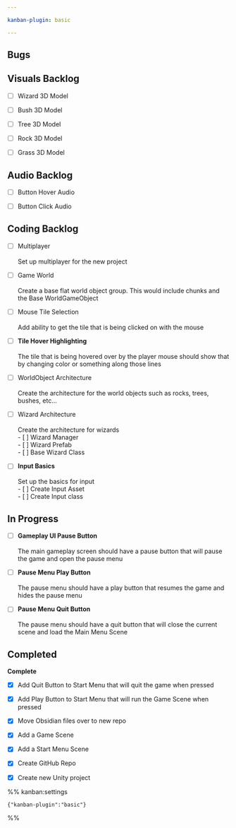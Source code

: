 ```yaml
---

kanban-plugin: basic

---
```


## Bugs



## Visuals Backlog

- [ ] Wizard 3D Model
- [ ] Bush 3D Model
- [ ] Tree 3D Model
- [ ] Rock 3D Model
- [ ] Grass 3D Model


## Audio Backlog

- [ ] Button Hover Audio
- [ ] Button Click Audio


## Coding Backlog

- [ ] Multiplayer<br><br>Set up multiplayer for the new project
- [ ] Game World<br><br>Create a base flat world object group. This would include chunks and the Base WorldGameObject
- [ ] Mouse Tile Selection<br><br>Add ability to get the tile that is being clicked on with the mouse
- [ ] **Tile Hover Highlighting**<br><br>The tile that is being hovered over by the player mouse should show that by changing color or something along those lines
- [ ] WorldObject Architecture<br><br>Create the architecture for the world objects such as rocks, trees, bushes, etc...
- [ ] Wizard Architecture<br><br>Create the architecture for wizards<br>- [ ] Wizard Manager<br>- [ ] Wizard Prefab<br>- [ ] Base Wizard Class
- [ ] **Input Basics**<br><br>Set up the basics for input<br>- [ ] Create Input Asset<br>- [ ] Create Input class


## In Progress

- [ ] **Gameplay UI Pause Button**<br><br>The main gameplay screen should have a pause button that will pause the game and open the pause menu
- [ ] **Pause Menu Play Button**<br><br>The pause menu should have a play button that resumes the game and hides the pause menu
- [ ] **Pause Menu Quit Button**<br><br>The pause menu should have a quit button that will close the current scene and load the Main Menu Scene


## Completed

**Complete**
- [x] Add Quit Button to Start Menu that will quit the game when pressed
- [x] Add Play Button to Start Menu that will run the Game Scene when pressed
- [x] Move Obsidian files over to new repo
- [x] Add a Game Scene
- [x] Add a Start Menu Scene
- [x] Create GitHub Repo
- [x] Create new Unity project




%% kanban:settings
```
{"kanban-plugin":"basic"}
```
%%
